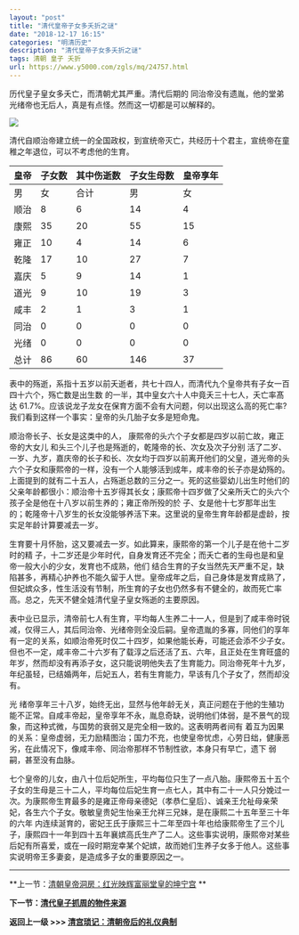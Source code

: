```yaml
---
layout: "post"
title: "清代皇帝子女多夭折之谜"
date: "2018-12-17 16:15"
categories: "明清历史"
description: "清代皇帝子女多夭折之谜"
tags: 清朝 皇子 夭折
url: https://www.y5000.com/zgls/mq/24757.html
---
```






历代皇子皇女多夭亡，而清朝尤其严重。清代后期的 同治帝没有遗胤，他的堂弟光绪帝也无后人，真是有点怪。然而这一切都是可以解释的。

![](https://img.y5000.com/uploads/allimg/170808/12-1FPQ131022Z.jpg)

清代自顺治帝建立统一的全国政权，到宣统帝灭亡，共经历十个君主，宣统帝在童稚之年退位，可以不考虑他的生育。

皇帝 |  子女数 |  其中伤逝数 |  子女生母数 |  皇帝享年  
---|---|---|---|---  
男 |  女 |  合计 |  男 |  女 |  合计  
顺治 |  8 |  6 |  14 |  4 |  5 |  9 |  12 |  24  
康熙 |  35 |  20 |  55 |  15 |  12 |  27 |  32 |  69  
雍正 |  10 |  4 |  14 |  6 |  3 |  9 |  7 |  58  
乾隆 |  17 |  10 |  27 |  7 |  5 |  12 |  10 |  89  
嘉庆 |  5 |  9 |  14 |  1 |  7 |  8 |  7 |  61  
道光 |  9 |  10 |  19 |  3 |  5 |  8 |  9 |  69  
咸丰 |  2 |  1 |  3 |  1 |  0 |  1 |  3 |  31  
同治 |  0 |  0 |  0 |  0 |  0 |  0 |  0 |  19  
光绪 |  0 |  0 |  0 |  0 |  0 |  0 |  0 |  38  
总计 |  86 |  60 |  146 |  37 |  37 |  74 |  80 |  
  

表中的殇逝，系指十五岁以前夭逝者，共七十四人，而清代九个皇帝共有子女一百四十六个，殇亡数是出生数 的一半，其中皇女六十人中竟夭三十七人，夭亡率髙达
61.7%。应该说龙子龙女在保育方面不会有大问题，何以出现这么高的死亡率?我们看到这样一个事实：皇帝的头几胎子女多是短命鬼。

顺治帝长子、长女是这类中的人， 康熙帝的头六个子女都是四岁以前亡故，雍正帝的大女儿 和头三个儿子也是殇逝的，乾隆帝的长、次女及次子分别
活了二岁、一岁、九岁，嘉庆帝的长子和长、次女均于四岁以前离开他们的父皇，道光帝的头六个子女和康熙帝的一样，没有一个人能够活到成年，咸丰帝的长子亦是幼殇的。上面提到的就有二十五人，占殇逝总数的三分之一。死的这些婴幼儿出生时他们的父亲年龄都很小：顺治帝十五岁得其长女；康熙帝十四岁做了父亲所夭亡的头六个孩子全是他在十八岁以前生养的；雍正帝所殁的於
子、女是他十七岁那年出生的；乾隆帝十八岁生的长女没能够养活下来。这里说的皇帝生育年龄都是虚龄，按实足年龄计算要减去一岁。

生育要十月怀胎，这又要减去一岁。如此算来，康熙帝的第一个儿子是在他十二岁时的精
子，十二岁还是少年时代，自身发育还不完全；而夭亡者的生母也是和皇帝一般大小的少女，发育也不成熟，他们
结合生育的子女当然先天严重不足，缺陷甚多，再精心护养也不能久留于人世。皇帝成年之后，自己身体是发育成熟了，但妃嫔众多，性生活没有节制，所生育的子女也仍然多有不健全的，故而死亡率高。总之，先天不健全娃清代皇子皇女殇逝的主要原因。

表中业已显示，清帝前七人有生育，平均每人生养二十一人，但是到了咸丰帝时锐减，仅得三人，其后同治帝、光绪帝则全没后嗣。皇帝遗胤的多寡，同他们的享年
有一定的关系，如顺治帝死时仅二十四岁，如果他能长寿，可能还会添不少子女。但也不一定，咸丰帝二十六岁有了载淳之后还活了五、六年，且正处在生育旺盛的年岁，然而却没有再添子女，这只能说明他失去了生育能力。同治帝死年十九岁，年纪虽轻，已结婚两年，后妃五人，若有生育能力，早该有几个子女了，然而却没有。

光
绪帝享年三十八岁，始终无出，显然与他年龄无关，真正问题在于他的生殖功能不正常。自咸丰帝起，皇帝享年不永，胤息奇缺，说明他们体弱，是不景气的现象，而这种式微，与国势的衰弱又是完全相一致的。这表明两者间有
着互为因果的关系：皇帝虚弱，无力励精图治；国力不充，也使皇帝忧虑，心劳日绌，健康恶劣，在此情况下，像咸丰帝、同治帝那样不节制性欲，本身只有早亡，遗下
弱嗣，甚至没有血脉。

七个皇帝的儿女，由八十位后妃所生，平均每位只生了一点八胎。康熙帝五十五个子女的生母是三十二人，平均每位后妃生育一点七人，其中有二十一人只分娩过一次。为康熙帝生育最多的是雍正帝母亲德妃（孝恭仁皇后）、诚亲王允祉母亲荣妃，各生六个子女。敬敏皇贵妃生怡亲王允祥三兄妹，是在康熙二十五年至三十年的六年
内连续涎育的，密妃王氏于康熙三十二年至四十年也给康熙帝生了三个儿子，康熙四十一年到四十五年襄嫔高氏生产了二人。这些事实说明，康熙帝对某些后妃有所喜爱，或在一段时期宠幸某个妃嫔，故而她们生养子女多于他人。这些事实说明帝王多妻妾，是造成多子女的重要原因之一。

* * *

**上一节：[清朝皇帝洞房：红光映辉富丽堂皇的坤宁宫](https://www.y5000.com/zgls/mq/24755.html) **

**下一节：[清代皇子抓周的物件来源 ](https://www.y5000.com/zgls/mq/24760.html)**

**返回上一级 >>> [清宫琐记：清朝帝后的礼仪典制](https://www.y5000.com/zgls/mq/24777.html)**
